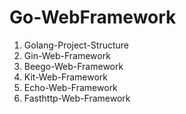 # Go-WebFramework
1. Golang-Project-Structure
2. Gin-Web-Framework 
3. Beego-Web-Framework
4. Kit-Web-Framework
5. Echo-Web-Framework 
6. Fasthttp-Web-Framework
